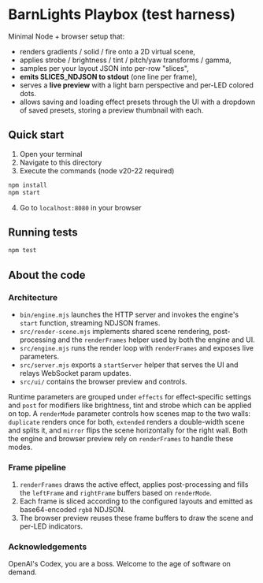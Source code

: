 # BarnLights Playbox (test harness)

Minimal Node + browser setup that:
- renders gradients / solid / fire onto a 2D virtual scene,
- applies strobe / brightness / tint / pitch/yaw transforms / gamma,
- samples per your layout JSON into per-row "slices",
- **emits SLICES_NDJSON to stdout** (one line per frame),
- serves a **live preview** with a light barn perspective and per-LED colored dots.
- allows saving and loading effect presets through the UI with a dropdown of saved presets, storing a preview thumbnail with each.

## Quick start
1. Open your terminal
2. Navigate to this directory
3. Execute the commands (node v20-22 required)
```bash
npm install
npm start
```
4.  Go to `localhost:8080` in your browser

## Running tests
```bash
npm test
```

## About the code

### Architecture
- `bin/engine.mjs` launches the HTTP server and invokes the engine's `start` function, streaming NDJSON frames.
- `src/render-scene.mjs` implements shared scene rendering, post-processing and the `renderFrames` helper used by both the engine and UI.
- `src/engine.mjs` runs the render loop with `renderFrames` and exposes live parameters.
- `src/server.mjs` exports a `startServer` helper that serves the UI and relays WebSocket param updates.
- `src/ui/` contains the browser preview and controls.

Runtime parameters are grouped under `effects` for effect-specific settings
and `post` for modifiers like brightness, tint and strobe which can be applied on top.
A `renderMode` parameter controls how scenes map to the two walls: `duplicate` renders once for both, `extended` renders a double-width scene and splits it, and `mirror` flips the scene horizontally for the right wall. Both the engine and browser preview rely on `renderFrames` to handle these modes.

### Frame pipeline
1. `renderFrames` draws the active effect, applies post-processing and fills the `leftFrame` and `rightFrame` buffers based on `renderMode`.
2. Each frame is sliced according to the configured layouts and emitted as base64-encoded `rgb8` NDJSON.
3. The browser preview reuses these frame buffers to draw the scene and per-LED indicators.

### Acknowledgements
OpenAI's Codex, you are a boss. Welcome to the age of software on demand.
